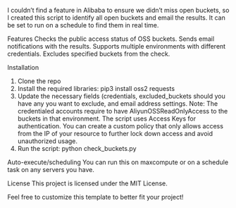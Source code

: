 I couldn’t find a feature in Alibaba to ensure we didn’t miss open buckets, so I created this script to identify all open buckets and email the results. It can be set to run on a schedule to find them in real time.

Features
  Checks the public access status of OSS buckets.
  Sends email notifications with the results.
  Supports multiple environments with different credentials.
  Excludes specified buckets from the check.

Installation
1. Clone the repo
2. Install the required libraries:
   pip3 install oss2 requests
3. Update the necessary fields (credentials, excluded_buckets should you have any you want to exclude, and email address settings.
   Note: The credentialed accounts require to have AliyunOSSReadOnlyAccess to the buckets in that environment. The script uses Access Keys for authentication.
         You can create a custom policy that only allows access from the IP of your resource to further lock down access and avoid unauthorized usage. 
5. Run the script: python check_buckets.py

Auto-execute/scheduling
You can run this on maxcompute or on a schedule task on any servers you have.

License
This project is licensed under the MIT License.

Feel free to customize this template to better fit your project!
